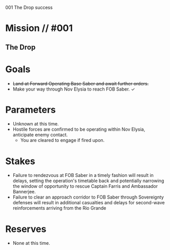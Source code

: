 001
The Drop
success

# Mission // #001
## The Drop
# Goals
- ~~Land at Forward Operating Base Saber and await further orders.~~
- Make your way through Nov Elysia to reach FOB Saber. ✓
  
# Parameters
- Unknown at this time.
- Hostile forces are confirmed to be operating within Nov Elysia, anticipate enemy contact.
  - You are cleared to engage if fired upon.

# Stakes
- Failure to rendezvous at FOB Saber in a timely fashion will result in delays, setting the operation's timetable back and potentially narrowing the window of opportunity to rescue Captain Farris and Ambassador Bannerjee.
- Failure to clear an approach corridor to FOB Saber through Sovereignty defenses will result in additional casualties and delays for second-wave reinforcements arriving from the Rio Grande

# Reserves
- None at this time.